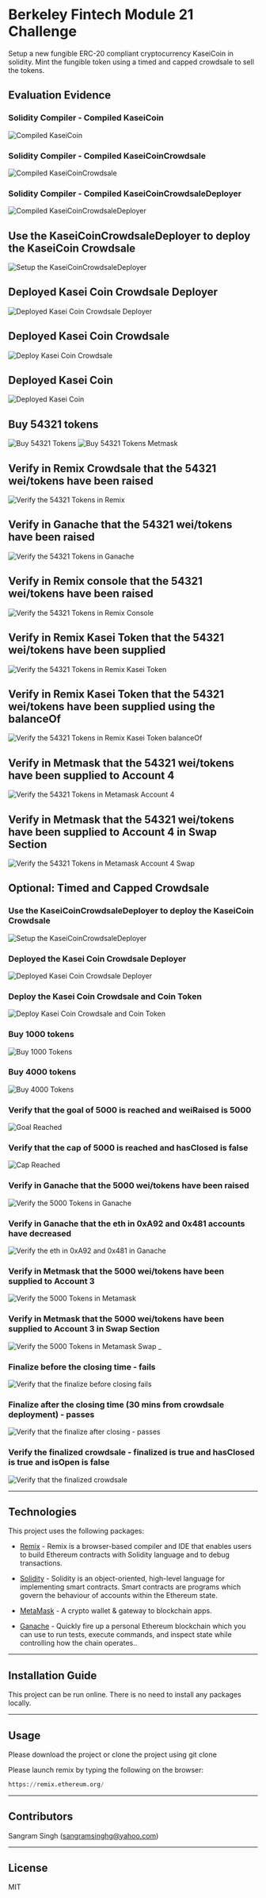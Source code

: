 # Berkeley Fintech Module 21 Challenge

Setup a new fungible ERC-20 compliant cryptocurrency KaseiCoin in solidity.
Mint the fungible token using a timed and capped crowdsale to sell the tokens.

## Evaluation Evidence 
### Solidity Compiler - Compiled KaseiCoin
![Compiled KaseiCoin](Images/kasei_coin_evaluation_evidence.png)
### Solidity Compiler - Compiled KaseiCoinCrowdsale
![Compiled KaseiCoinCrowdsale](Images/kasei_coin_crowdsale_evaluation_evidence.png)
### Solidity Compiler - Compiled KaseiCoinCrowdsaleDeployer
![Compiled KaseiCoinCrowdsaleDeployer](Images/kasei_coin_crowdsale_deployer_evaluation_evidence.png)

## Use the KaseiCoinCrowdsaleDeployer to deploy the KaseiCoin Crowdsale
![Setup the KaseiCoinCrowdsaleDeployer](Images/kasei_coin_crowdsale_deployer_deployment_1_2.png)
## Deployed Kasei Coin Crowdsale Deployer
![Deployed Kasei Coin Crowdsale Deployer ](Images/kasei_coin_crowdsale_deployer_deployment_2_2.png)
## Deployed Kasei Coin Crowdsale 
![Deploy Kasei Coin Crowdsale](Images/kasei_coin_crowdsale_deployer_deployment_3_2.png)
## Deployed Kasei Coin
![Deployed Kasei Coin](Images/kasei_coin_crowdsale_deployer_deployment_4_2.png)

## Buy 54321 tokens
![Buy 54321 Tokens](Images/kasei_coin_crowdsale_deployer_deployment_5_2.png)
![Buy 54321 Tokens Metmask](Images/kasei_coin_crowdsale_deployer_deployment_6_2.png)

## Verify in Remix Crowdsale that the 54321 wei/tokens have been raised 
![Verify the 54321 Tokens in Remix](Images/kasei_coin_crowdsale_deployer_deployment_7_2.png)
## Verify in Ganache that the 54321 wei/tokens have been raised 
![Verify the 54321 Tokens in Ganache](Images/kasei_coin_crowdsale_deployer_deployment_8_2.png)
## Verify in Remix console that the 54321 wei/tokens have been raised 
![Verify the 54321 Tokens in Remix Console](Images/kasei_coin_crowdsale_deployer_deployment_9_2.png)
## Verify in Remix Kasei Token that the 54321 wei/tokens have been supplied
![Verify the 54321 Tokens in Remix Kasei Token](Images/kasei_coin_crowdsale_deployer_deployment_10_2.png)
## Verify in Remix Kasei Token that the 54321 wei/tokens have been supplied using the balanceOf
![Verify the 54321 Tokens in Remix Kasei Token balanceOf](Images/kasei_coin_crowdsale_deployer_deployment_11_2.png)

## Verify in Metmask that the 54321 wei/tokens have been supplied to Account 4
![Verify the 54321 Tokens in Metamask Account 4](Images/kasei_coin_crowdsale_metamask_1.png)
## Verify in Metmask that the 54321 wei/tokens have been supplied to Account 4 in Swap Section
![Verify the 54321 Tokens in Metamask Account 4 Swap](Images/kasei_coin_crowdsale_metamask_2.png)

## Optional: Timed and Capped Crowdsale
### Use the KaseiCoinCrowdsaleDeployer to deploy the KaseiCoin Crowdsale
![Setup the KaseiCoinCrowdsaleDeployer](Images/kasei_coin_crowdsale_optional_deployer_1.png)
### Deployed the Kasei Coin Crowdsale Deployer
![Deployed Kasei Coin Crowdsale Deployer ](Images/kasei_coin_crowdsale_optional_deployer_2.png)
### Deploy the Kasei Coin Crowdsale and Coin Token
![Deploy Kasei Coin Crowdsale and Coin Token](Images/kasei_coin_crowdsale_optional_deployer_3.png)

### Buy 1000 tokens
![Buy 1000 Tokens](Images/kasei_coin_crowdsale_optional_deployer_4.png)
### Buy 4000 tokens
![Buy 4000 Tokens](Images/kasei_coin_crowdsale_optional_deployer_5.png)

### Verify that the goal of 5000 is reached and weiRaised is 5000
![Goal Reached](Images/kasei_coin_crowdsale_optional_deployer_6.png)
### Verify that the cap of 5000 is reached and hasClosed is false
![Cap Reached](Images/kasei_coin_crowdsale_optional_deployer_7.png)
### Verify in Ganache that the 5000 wei/tokens have been raised 
![Verify the 5000 Tokens in Ganache](Images/kasei_coin_crowdsale_optional_deployer_8.png)
### Verify in Ganache that the eth in 0xA92 and 0x481 accounts have decreased 
![Verify the eth in 0xA92 and 0x481 in Ganache](Images/kasei_coin_crowdsale_optional_deployer_12.png)

### Verify in Metmask that the 5000 wei/tokens have been supplied to Account 3
![Verify the 5000 Tokens in Metamask](Images/kasei_coin_crowdsale_optional_deployer_9.png)
### Verify in Metmask that the 5000 wei/tokens have been supplied to Account 3 in Swap Section
![Verify the 5000 Tokens in Metamask Swap](Images/kasei_coin_crowdsale_optional_deployer_10.png)
_
### Finalize before the closing time - fails
![Verify that the finalize before closing fails](Images/kasei_coin_crowdsale_optional_deployer_11.png)
### Finalize after the closing time (30 mins from crowdsale deployment) - passes
![Verify that the finalize after closing - passes](Images/kasei_coin_crowdsale_optional_deployer_13.png)
### Verify the finalized crowdsale - finalized is true and hasClosed is true and isOpen is false
![Verify that the finalized crowdsale](Images/kasei_coin_crowdsale_optional_deployer_14.png)

---

## Technologies

This project uses the following packages:

* [Remix](https://remix.ethereum.org/) - Remix is a browser-based compiler and IDE that enables users to build Ethereum contracts with Solidity language and to debug transactions.

* [Solidity](https://docs.soliditylang.org/) - Solidity is an object-oriented, high-level language for implementing smart contracts. Smart contracts are programs which govern the behaviour of accounts within the Ethereum state.

* [MetaMask](https://metamask.io/) - A crypto wallet & gateway to blockchain apps.

* [Ganache](https://www.trufflesuite.com/ganache) - Quickly fire up a personal Ethereum blockchain which you can use to run tests, execute commands, and inspect state while controlling how the chain operates..

---

## Installation Guide

This project can be run online. There is no need to install any packages locally.

---

## Usage

Please download the project or clone the project using git clone

Please launch remix by typing the following on the browser:

```python
https://remix.ethereum.org/
```

---

## Contributors

Sangram Singh (sangramsinghg@yahoo.com)

---

## License

MIT